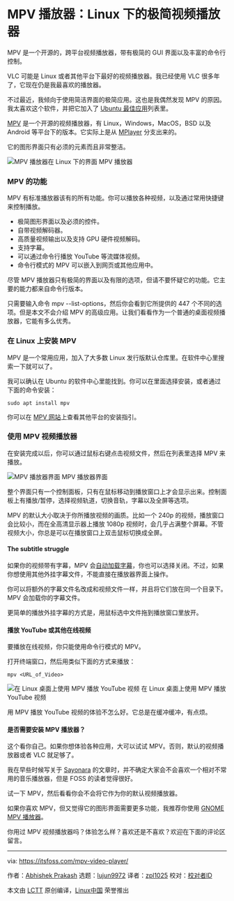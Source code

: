 MPV 播放器：Linux 下的极简视频播放器
======
MPV 是一个开源的，跨平台视频播放器，带有极简的 GUI 界面以及丰富的命令行控制。

VLC 可能是 Linux 或者其他平台下最好的视频播放器。我已经使用 VLC 很多年了，它现在仍是我最喜欢的播放器。

不过最近，我倾向于使用简洁界面的极简应用。这也是我偶然发现 MPV 的原因。我太喜欢这个软件，并把它加入了 [Ubuntu 最佳应用][1]列表里。

[MPV][2] 是一个开源的视频播放器，有 Linux，Windows，MacOS，BSD 以及 Android 等平台下的版本。它实际上是从 [MPlayer][3] 分支出来的。

它的图形界面只有必须的元素而且非常整洁。

![MPV 播放器在 Linux 下的界面][4]
MPV 播放器

### MPV 的功能

MPV 有标准播放器该有的所有功能。你可以播放各种视频，以及通过常用快捷键来控制播放。

  * 极简图形界面以及必须的控件。
  * 自带视频解码器。
  * 高质量视频输出以及支持 GPU 硬件视频解码。
  * 支持字幕。
  * 可以通过命令行播放 YouTube 等流媒体视频。
  * 命令行模式的 MPV 可以嵌入到网页或其他应用中。



尽管 MPV 播放器只有极简的界面以及有限的选项，但请不要怀疑它的功能。它主要的能力都来自命令行版本。

只需要输入命令 mpv --list-options，然后你会看到它所提供的 447 个不同的选项。但是本文不会介绍 MPV 的高级应用。让我们看看作为一个普通的桌面视频播放器，它能有多么优秀。

### 在 Linux 上安装 MPV

MPV 是一个常用应用，加入了大多数 Linux 发行版默认仓库里。在软件中心里搜索一下就可以了。

我可以确认在 Ubuntu 的软件中心里能找到。你可以在里面选择安装，或者通过下面的命令安装：
```
sudo apt install mpv

```

你可以在 [MPV 网站][5]上查看其他平台的安装指引。

### 使用 MPV 视频播放器

在安装完成以后，你可以通过鼠标右键点击视频文件，然后在列表里选择 MPV 来播放。

![MPV 播放器界面][6]
MPV 播放器界面

整个界面只有一个控制面板，只有在鼠标移动到播放窗口上才会显示出来。控制面板上有播放/暂停，选择视频轨道，切换音轨，字幕以及全屏等选项。

MPV 的默认大小取决于你所播放视频的画质。比如一个 240p 的视频，播放窗口会比较小，而在全高清显示器上播放 1080p 视频时，会几乎占满整个屏幕。不管视频大小，你总是可以在播放窗口上双击鼠标切换成全屏。

#### The subtitle struggle

如果你的视频带有字幕，MPV 会[自动加载字幕][7]，你也可以选择关闭。不过，如果你想使用其他外挂字幕文件，不能直接在播放器界面上操作。

你可以将额外的字幕文件名改成和视频文件一样，并且将它们放在同一个目录下。MPV 会加载你的字幕文件。

更简单的播放外挂字幕的方式是，用鼠标选中文件拖到播放窗口里放开。

#### 播放 YouTube 或其他在线视频

要播放在线视频，你只能使用命令行模式的 MPV。

打开终端窗口，然后用类似下面的方式来播放：
```
mpv <URL_of_Video>

```

![在 Linux 桌面上使用 MPV 播放 YouTube 视频][8]
在 Linux 桌面上使用 MPV 播放 YouTube 视频

用 MPV 播放 YouTube 视频的体验不怎么好。它总是在缓冲缓冲，有点烦。

#### 是否需要安装 MPV 播放器？

这个看你自己。如果你想体验各种应用，大可以试试 MPV。否则，默认的视频播放器或者 VLC 就足够了。

我在早些时候写关于 [Sayonara][9] 的文章时，并不确定大家会不会喜欢一个相对不常用的音乐播放器，但是 FOSS 的读者觉得很好。

试一下 MPV，然后看看你会不会将它作为你的默认视频播放器。

如果你喜欢 MPV，但又觉得它的图形界面需要更多功能，我推荐你使用 [GNOME MPV 播放器][10]。

你用过 MPV 视频播放器吗？体验怎么样？喜欢还是不喜欢？欢迎在下面的评论区留言。

--------------------------------------------------------------------------------

via: https://itsfoss.com/mpv-video-player/

作者：[Abhishek Prakash][a]
选题：[lujun9972](https://github.com/lujun9972)
译者：[zpl1025](https://github.com/zpl1025)
校对：[校对者ID](https://github.com/校对者ID)

本文由 [LCTT](https://github.com/LCTT/TranslateProject) 原创编译，[Linux中国](https://linux.cn/) 荣誉推出

[a]: https://itsfoss.com/author/abhishek/
[1]:https://itsfoss.com/best-ubuntu-apps/
[2]:https://mpv.io/
[3]:http://www.mplayerhq.hu/design7/news.html
[4]:https://4bds6hergc-flywheel.netdna-ssl.com/wp-content/uploads/2018/08/mpv-player.jpg
[5]:https://mpv.io/installation/
[6]:https://4bds6hergc-flywheel.netdna-ssl.com/wp-content/uploads/2018/08/mpv-player-interface.png
[7]:https://itsfoss.com/how-to-play-movie-with-subtitles-on-samsung-tv-via-usb/
[8]:https://4bds6hergc-flywheel.netdna-ssl.com/wp-content/uploads/2018/08/play-youtube-videos-on-mpv-player.jpeg
[9]:https://itsfoss.com/sayonara-music-player/
[10]:https://gnome-mpv.github.io/
